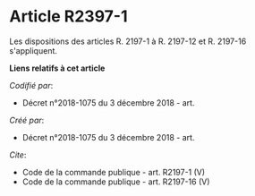# Article R2397-1

Les dispositions des articles R. 2197-1 à R. 2197-12 et R. 2197-16 s'appliquent.

**Liens relatifs à cet article**

_Codifié par_:

  - Décret n°2018-1075 du 3 décembre 2018 - art.

_Créé par_:

  - Décret n°2018-1075 du 3 décembre 2018 - art.

_Cite_:

  - Code de la commande publique - art. R2197-1 (V)
  - Code de la commande publique - art. R2197-16 (V)
